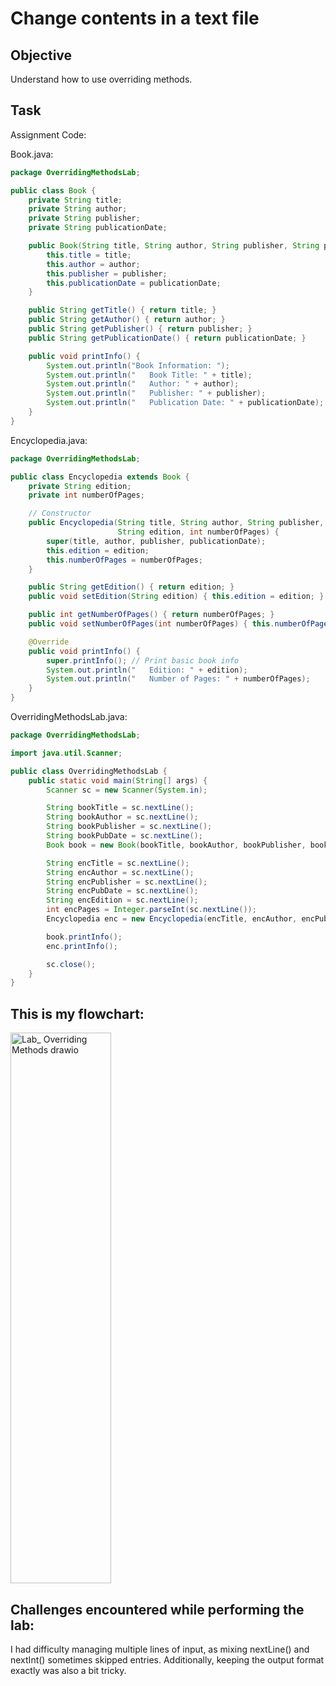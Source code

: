 # Change contents in a text file

## Objective
Understand how to use overriding methods.

## Task
Assignment Code:

Book.java:
```java
package OverridingMethodsLab;

public class Book {
    private String title;
    private String author;
    private String publisher;
    private String publicationDate;

    public Book(String title, String author, String publisher, String publicationDate) {
        this.title = title;
        this.author = author;
        this.publisher = publisher;
        this.publicationDate = publicationDate;
    }

    public String getTitle() { return title; }
    public String getAuthor() { return author; }
    public String getPublisher() { return publisher; }
    public String getPublicationDate() { return publicationDate; }

    public void printInfo() {
        System.out.println("Book Information: ");
        System.out.println("   Book Title: " + title);
        System.out.println("   Author: " + author);
        System.out.println("   Publisher: " + publisher);
        System.out.println("   Publication Date: " + publicationDate);
    }
}
```

Encyclopedia.java:
```java
package OverridingMethodsLab;

public class Encyclopedia extends Book {
    private String edition;
    private int numberOfPages;

    // Constructor
    public Encyclopedia(String title, String author, String publisher, String publicationDate,
                        String edition, int numberOfPages) {
        super(title, author, publisher, publicationDate);
        this.edition = edition;
        this.numberOfPages = numberOfPages;
    }

    public String getEdition() { return edition; }
    public void setEdition(String edition) { this.edition = edition; }

    public int getNumberOfPages() { return numberOfPages; }
    public void setNumberOfPages(int numberOfPages) { this.numberOfPages = numberOfPages; }

    @Override
    public void printInfo() {
        super.printInfo(); // Print basic book info
        System.out.println("   Edition: " + edition);
        System.out.println("   Number of Pages: " + numberOfPages);
    }
}
```

OverridingMethodsLab.java:
```java
package OverridingMethodsLab;

import java.util.Scanner;

public class OverridingMethodsLab {
    public static void main(String[] args) {
        Scanner sc = new Scanner(System.in);

        String bookTitle = sc.nextLine();
        String bookAuthor = sc.nextLine();
        String bookPublisher = sc.nextLine();
        String bookPubDate = sc.nextLine();
        Book book = new Book(bookTitle, bookAuthor, bookPublisher, bookPubDate);

        String encTitle = sc.nextLine();
        String encAuthor = sc.nextLine();
        String encPublisher = sc.nextLine();
        String encPubDate = sc.nextLine();
        String encEdition = sc.nextLine();
        int encPages = Integer.parseInt(sc.nextLine());
        Encyclopedia enc = new Encyclopedia(encTitle, encAuthor, encPublisher, encPubDate, encEdition, encPages);

        book.printInfo();
        enc.printInfo();

        sc.close();
    }
}
```

## This is my flowchart:
<img width="161" height="881" alt="Lab_ Overriding Methods drawio" src="https://github.com/user-attachments/assets/a67c5607-78c1-4ce8-a4fc-34ac618ae068" />

## Challenges encountered while performing the lab:
I had difficulty managing multiple lines of input, as mixing nextLine() and nextInt() sometimes skipped entries. Additionally, keeping the output format exactly was also a bit tricky.
